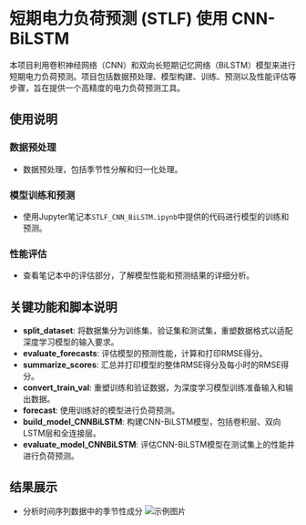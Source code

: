 # 短期电力负荷预测 (STLF) 使用 CNN-BiLSTM

本项目利用卷积神经网络（CNN）和双向长短期记忆网络（BiLSTM）模型来进行短期电力负荷预测。项目包括数据预处理、模型构建、训练、预测以及性能评估等步骤，旨在提供一个高精度的电力负荷预测工具。


## 使用说明

### 数据预处理

- 数据预处理，包括季节性分解和归一化处理。

### 模型训练和预测

- 使用Jupyter笔记本`STLF_CNN_BiLSTM.ipynb`中提供的代码进行模型的训练和预测。

### 性能评估

- 查看笔记本中的评估部分，了解模型性能和预测结果的详细分析。

## 关键功能和脚本说明

- **split_dataset**: 将数据集分为训练集、验证集和测试集，重塑数据格式以适配深度学习模型的输入要求。
- **evaluate_forecasts**: 评估模型的预测性能，计算和打印RMSE得分。
- **summarize_scores**: 汇总并打印模型的整体RMSE得分及每小时的RMSE得分。
- **convert_train_val**: 重塑训练和验证数据，为深度学习模型训练准备输入和输出数据。
- **forecast**: 使用训练好的模型进行负荷预测。
- **build_model_CNNBiLSTM**: 构建CNN-BiLSTM模型，包括卷积层、双向LSTM层和全连接层。
- **evaluate_model_CNNBiLSTM**: 评估CNN-BiLSTM模型在测试集上的性能并进行负荷预测。

## 结果展示

- 分析时间序列数据中的季节性成分
![示例图片](images/example.png)

